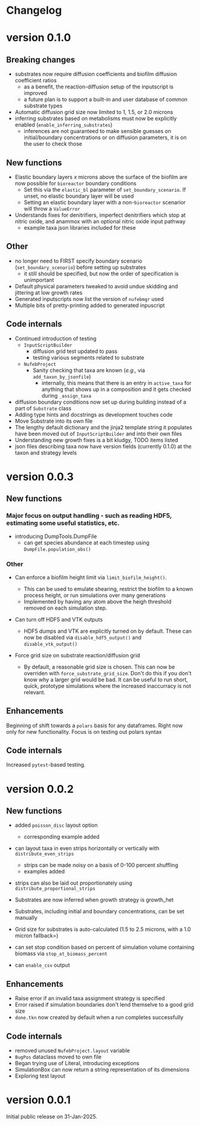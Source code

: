 # Changelog

# version 0.1.0

## Breaking changes

* substrates now require diffusion coefficients and biofilm diffusion coefficient ratios
  * as a benefit, the reaction-diffusion setup of the inputscript is improved
  * a future plan is to support a built-in and user database of common substrate types
* Automatic diffusion grid size now limited to 1, 1.5, or 2.0 microns
* inferring substrates based on metabolisms must now be explicitly enabled (``enable_inferring_substrates``)
  * inferences are not guaranteed to make sensible guesses on initial/boundary concentrations or on diffusion parameters, it is on the user to check those

## New functions

* Elastic boundary layers *x* microns above the surface of the biofilm are now possible for ``bioreactor`` boundary conditions
  * Set this via the ``elastic_bl`` parameter of ``set_boundary_scenario``. If unset, no elastic boundary layer will be used
  * Setting an elastic boundary layer with a non-``bioreactor`` scenarior will throw a ``ValueError``
* Understands fixes for denitrifiers, imperfect denitrifiers which stop at nitric oxide, and anammox with an optional nitric oxide input pathway
  * example taxa json libraries included for these

## Other

* no longer need to FIRST specify boundary scenario (``set_boundary_scenario``) before setting up substrates
  * it still should be specified, but now the order of specification is unimportant
* Default physical parameters tweaked to avoid undue skidding and jittering at low growth rates
* Generated inputscripts now list the version of ``nufebmgr`` used
* Multiple bits of pretty-printing added to generated inpuscript

## Code internals

* Continued introduction of testing
  * ``InputScriptBuilder``
    * diffusion grid test updated to pass
    * testing various segments related to substrate
  * ``NufebProject``
    * Sanity checking that taxa are known (*e.g.,* via ``add_taxon_by_jsonfile``)
      * internally, this means that there is an entry in ``active_taxa`` for anything that shows up in a composition and it gets checked during ``_assign_taxa``
* diffusion boundary conditions now set up during building instead of a part of ``Substrate`` class
* Adding type hints and docstrings as development touches code
* Move Substrate into its own file
* The lengthy default dictionary and the jinja2 template string it populates have been moved out of ``InputScriptBuilder`` and into their own files 
* Understanding new growth fixes is a bit kludgy, TODO items listed
* json files describing taxa now have version fields (currently 0.1.0) at the taxon and strategy levels

# version 0.0.3

## New functions

### Major focus on output handling - such as reading HDF5, estimating some useful statistics, etc.

* introducing DumpTools.DumpFile
    * can get species abundance at each timestep using ``DumpFile.population_abs()`` 

### Other

* Can enforce a biofilm height limit via ``limit_biofilm_height()``.
  * This can be used to emulate shearing, restrict the biofilm to a known process height, or run simulations over many generations
  * Implemented by having any atom above the heigh threshold removed on each simulation step.

* Can turn off HDF5 and VTK outputs
  * HDF5 dumps and VTK are explicitly turned on by default. These can now be disabled via ``disable_hdf5_output()`` and ``disable_vtk_output()`` 

* Force grid size on substrate reaction/diffusion grid
  * By default, a reasonable grid size is chosen. This can now be overriden with ``force_substrate_grid_size``. Don't do this if you don't know why a larger grid would be bad. It can be useful to run short, quick, prototype simulations where the increased inaccurracy is not relevant. 

## Enhancements

Beginning of shift towards a ``polars`` basis for any dataframes. Right now only for new functionality. Focus is on testing out polars syntax

## Code internals

Increased ``pytest``-based testing.

# version 0.0.2

## New functions

* added ``poisson_disc`` layout option
  * corresponding example added

* can layout taxa in even strips horizontally or vertically with ``distribute_even_strips``
  * strips can be made noisy on a basis of 0-100 percent shuffling
  * examples added

* strips can also be laid out proportionately using ``distribute_proportional_strips``

* Substrates are now inferred when growth strategy is growth_het
* Substrates, including initial and boundary concentrations, can be set manually

* Grid size for substrates is auto-calculated  (1.5 to 2.5 microns, with a 1.0 micron fallback=)

* can set stop condition based on percent of simulation volume containing biomass via ``stop_at_biomass_percent``

* can ``enable_csv`` output

## Enhancements

* Raise error if an invalid taxa assignment strategy is specified
* Error raised if simulation boundaries don't lend themselve to a good grid size
* ``done.tkn`` now created by default when a run completes successfully

## Code internals

* removed unused ``NufebProject.layout`` variable
* ``BugPos`` dataclass moved to own file
* Began trying use of Literal, introducing exceptions
* SimulationBox can now return a string representation of its dimensions
* Exploring test layout

# version 0.0.1 

Initial public release on 31-Jan-2025.
